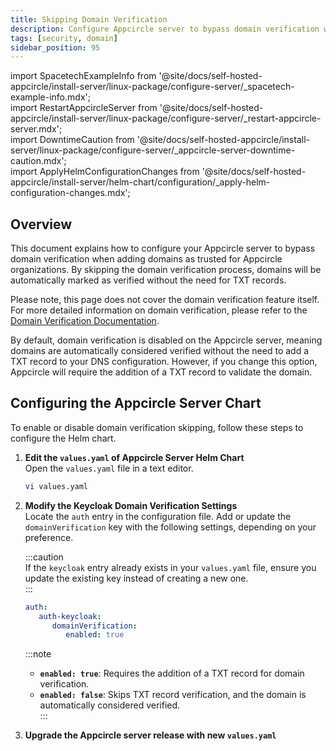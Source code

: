 ```yaml
---
title: Skipping Domain Verification  
description: Configure Appcircle server to bypass domain verification when adding domains to an organization.  
tags: [security, domain]  
sidebar_position: 95
---
```


import SpacetechExampleInfo from '@site/docs/self-hosted-appcircle/install-server/linux-package/configure-server/_spacetech-example-info.mdx';  
import RestartAppcircleServer from '@site/docs/self-hosted-appcircle/install-server/linux-package/configure-server/_restart-appcircle-server.mdx';  
import DowntimeCaution from '@site/docs/self-hosted-appcircle/install-server/linux-package/configure-server/_appcircle-server-downtime-caution.mdx';  
import ApplyHelmConfigurationChanges from '@site/docs/self-hosted-appcircle/install-server/helm-chart/configuration/\_apply-helm-configuration-changes.mdx';

## Overview

This document explains how to configure your Appcircle server to bypass domain verification when adding domains as trusted for Appcircle organizations. By skipping the domain verification process, domains will be automatically marked as verified without the need for TXT records.

Please note, this page does not cover the domain verification feature itself. For more detailed information on domain verification, please refer to the [Domain Verification Documentation](/docs/account/my-organization/security/domain-verification/index.md).

By default, domain verification is disabled on the Appcircle server, meaning domains are automatically considered verified without the need to add a TXT record to your DNS configuration. 
However, if you change this option, Appcircle will require the addition of a TXT record to validate the domain.

## Configuring the Appcircle Server Chart

To enable or disable domain verification skipping, follow these steps to configure the Helm chart.

1. **Edit the `values.yaml` of Appcircle Server Helm Chart**  
   Open the `values.yaml` file in a text editor.

   ```bash
   vi values.yaml
   ```

2. **Modify the Keycloak Domain Verification Settings**  
   Locate the `auth` entry in the configuration file. Add or update the `domainVerification` key with the following settings, depending on your preference.

   :::caution  
   If the `keycloak` entry already exists in your `values.yaml` file, ensure you update the existing key instead of creating a new one.  
   :::

   ```yaml
   auth:
      auth-keycloak:
         domainVerification:
            enabled: true
   ```

   :::note  
   - **`enabled: true`**: Requires the addition of a TXT record for domain verification.  
   - **`enabled: false`**: Skips TXT record verification, and the domain is automatically considered verified.  
   :::

3. **Upgrade the Appcircle server release with new `values.yaml`**

   <ApplyHelmConfigurationChanges />